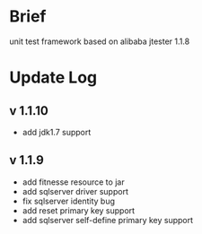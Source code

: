 Brief
=======

unit test framework based on alibaba jtester 1.1.8

Update Log
=======

## v 1.1.10
- add jdk1.7 support

## v 1.1.9
- add fitnesse resource to jar
- add sqlserver driver support
- fix sqlserver identity bug
- add reset primary key support
- add sqlserver self-define primary key support
